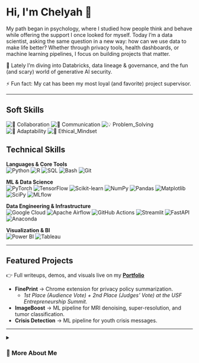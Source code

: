 #  Hi, I'm Chelyah 👋
My path began in psychology, where I studied how people think and behave while offering the support I once looked for myself. Today I’m a data scientist, asking the same question in a new way: how can we use data to make life better? Whether through privacy tools, health dashboards, or machine learning pipelines, I focus on building projects that matter.

🌱 Lately I’m diving into Databricks, data lineage & governance, and the fun (and scary) world of generative AI security.

⚡ Fun fact: My cat has been my most loyal (and favorite) project supervisor.

---
## Soft Skills  

![🤝 Collaboration](https://img.shields.io/badge/🤝_Collaboration-4CAF50?style=flat)  ![💬 Communication](https://img.shields.io/badge/💬_Communication-2196F3?style=flat)  ![💡 Problem_Solving](https://img.shields.io/badge/💡_Problem_Solving-FF9800?style=flat)  ![🔄 Adaptability](https://img.shields.io/badge/🔄_Adaptability-9C27B0?style=flat)  ![🧠 Ethical_Mindset](https://img.shields.io/badge/🧠_Ethical_Mindset-795548?style=flat)  


## Technical Skills  

**Languages & Core Tools**  
![Python](https://img.shields.io/badge/Python-3776AB?style=flat&logo=python&logoColor=white)
![R](https://img.shields.io/badge/R-276DC3?style=flat&logo=r&logoColor=white)
![SQL](https://img.shields.io/badge/SQL-336791?style=flat&logo=postgresql&logoColor=white)
![Bash](https://img.shields.io/badge/Bash-121011?style=flat&logo=gnu-bash&logoColor=white)
![Git](https://img.shields.io/badge/Git-F05032?style=flat&logo=git&logoColor=white)

**ML & Data Science**  
![PyTorch](https://img.shields.io/badge/PyTorch-EE4C2C?style=flat&logo=pytorch&logoColor=white)
![TensorFlow](https://img.shields.io/badge/TensorFlow-FF6F00?style=flat&logo=tensorflow&logoColor=white)
![Scikit-learn](https://img.shields.io/badge/Scikit--learn-F7931E?style=flat&logo=scikitlearn&logoColor=white)
![NumPy](https://img.shields.io/badge/NumPy-013243?style=flat&logo=numpy&logoColor=white)
![Pandas](https://img.shields.io/badge/Pandas-150458?style=flat&logo=pandas&logoColor=white)
![Matplotlib](https://img.shields.io/badge/Matplotlib-11557C?style=flat&logo=plotly&logoColor=white)
![SciPy](https://img.shields.io/badge/SciPy-8CAAE6?style=flat&logo=scipy&logoColor=white)
![MLflow](https://img.shields.io/badge/MLflow-0194E2?style=flat&logo=mlflow&logoColor=white)

**Data Engineering & Infrastructure**  
![Google Cloud](https://img.shields.io/badge/Google_Cloud-4285F4?style=flat&logo=googlecloud&logoColor=white)
![Apache Airflow](https://img.shields.io/badge/Airflow-017CEE?style=flat&logo=apacheairflow&logoColor=white)
![GitHub Actions](https://img.shields.io/badge/GitHub_Actions-2088FF?style=flat&logo=github-actions&logoColor=white)
![Streamlit](https://img.shields.io/badge/Streamlit-FF4B4B?style=flat&logo=streamlit&logoColor=white)
![FastAPI](https://img.shields.io/badge/FastAPI-009688?style=flat&logo=fastapi&logoColor=white)
![Anaconda](https://img.shields.io/badge/Anaconda-44A833?style=flat&logo=anaconda&logoColor=white)

**Visualization & BI**  
![Power BI](https://img.shields.io/badge/Power_BI-F2C811?style=flat&logo=powerbi&logoColor=black)
![Tableau](https://img.shields.io/badge/Tableau-E97627?style=flat&logo=tableau&logoColor=white)


---

##  Featured Projects  

👉 Full writeups, demos, and visuals live on my [**Portfolio**](https://chelyahmiller.my.canva.site/builds) 

- **FinePrint** → Chrome extension for privacy policy summarization.
    - *1st Place (Audience Vote) + 2nd Place (Judges’ Vote) at the USF Entrepreneurship Summit.*   
- **ImageBoost** → ML pipeline for MRI denoising, super-resolution, and tumor classification.  
- **Crisis Detection** → ML pipeline for youth crisis messages.  


---

<details>
  <summary><h3>📂 More About Me</h3></summary>

### 🔒 Compliance & Ethics  
- Experienced with **HIPAA-compliant workflows** (UC Davis, clinical datasets).  
- Focused on **ethical AI** in youth safety, healthcare, and legal transparency.  
- Advocate for **human-centered design** in data science.  

### 📊 Impact Metrics  
- **10M+** hospital & census records analyzed for mental health research.  
- **95%** reduction in manual policy review time with NLP automation.  
- **20%** ML model accuracy improvement through optimization.  

</details>



<!--
**cztm/cztm** is a ✨ _special_ ✨ repository because its `README.md` (this file) appears on your GitHub profile.

Here are some ideas to get you started:

- 🔭 I’m currently working on ...
- 🌱 I’m currently learning ...
- 👯 I’m looking to collaborate on ...
- 🤔 I’m looking for help with ...
- 💬 Ask me about ...
- 📫 How to reach me: ...
- 😄 Pronouns: ...
- ⚡ Fun fact: ...
-->
